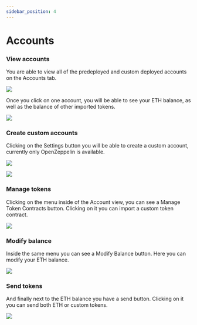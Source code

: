 ```yaml
---
sidebar_position: 4
---
```


# Accounts

### View accounts

You are able to view all of the predeployed and custom deployed accounts on the Accounts tab.

![](../assets/features/accounts/accounts_1.png)

Once you click on one account, you will be able to see your ETH balance, as well as the balance of other imported tokens.

![](../assets/features/accounts/accounts_2.png)

### Create custom accounts

Clicking on the Settings button you will be able to create a custom account, currently only OpenZeppelin is available.

![](../assets/features/accounts/accounts_3.png)

![](../assets/features/accounts/accounts_4.png)

### Manage tokens

Clicking on the menu inside of the Account view, you can see a Manage Token Contracts button. Clicking on it you can import a custom token contract.

![](../assets/features/accounts/accounts_5.png)

### Modify balance

Inside the same menu you can see a Modify Balance button. Here you can modify your ETH balance.

![](../assets/features/accounts/accounts_6.png)

### Send tokens

And finally next to the ETH balance you have a send button. Clicking on it you can send both ETH or custom tokens.

![](../assets/features/accounts/accounts_7.png)
